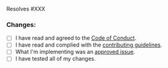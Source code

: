 <!--

* Before making a pull request, ensure the changes are for an approved issue.
* If your changes are not for an approved issue, your pull request can and will be rejected.
*
* CHECK https://github.com/PretendoNetwork/Pretendo/REPO_NAME/issues?q=is%3Aopen+is%3Aissue+label%3Aapproved
* FOR APPROVED ISSUES!

-->

Resolves #XXX

### Changes:

<!--

* Describe your changes in as much detail as possible. Make sure to list your changes, as well as the rationale behind them.
* If applicable, include code snippets, images, videos, etc.
*
* If your changes require any database migrations, describe them in detail and leave any migration queries inside of a code
* block within a <details> tag.

-->

- [ ] I have read and agreed to the [Code of Conduct](https://github.com/PretendoNetwork/Pretendo/blob/master/.github/CODE_OF_CONDUCT.md).
- [ ] I have read and complied with the [contributing guidelines](https://github.com/PretendoNetwork/Pretendo/blob/master/.github/CONTRIBUTING.md).
- [ ] What I'm implementing was an [approved issue](../issues?q=is%3Aopen+is%3Aissue+label%3Aapproved).
- [ ] I have tested all of my changes.